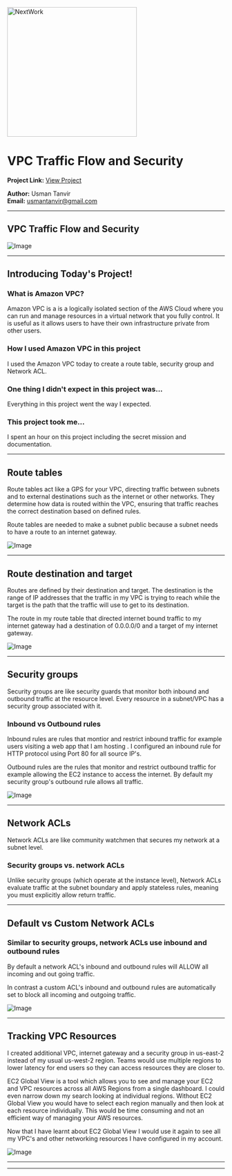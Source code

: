 <img src="https://cdn.prod.website-files.com/677c400686e724409a5a7409/6790ad949cf622dc8dcd9fe4_nextwork-logo-leather.svg" alt="NextWork" width="300" />

# VPC Traffic Flow and Security

**Project Link:** [View Project](http://learn.nextwork.org/projects/aws-networks-security)

**Author:** Usman Tanvir  
**Email:** usmantanvir@gmail.com

---

## VPC Traffic Flow and Security

![Image](http://learn.nextwork.org/restful_green_glamorous_manatee/uploads/aws-networks-security_92b0b0b4)

---

## Introducing Today's Project!

### What is Amazon VPC?

Amazon VPC is a is a logically isolated section of the AWS Cloud where you can run and manage resources in a virtual network that you fully control. It is useful as it allows users to have their own infrastructure private from other users.

### How I used Amazon VPC in this project

I used the Amazon VPC today to create a route table, security group and Network ACL.

### One thing I didn't expect in this project was...

Everything in this project went the way I expected.

### This project took me...

I spent an hour on this project including the secret mission and documentation.

---

## Route tables

Route tables act like a GPS for your VPC, directing traffic between subnets and to external destinations such as the internet or other networks. They determine how data is routed within the VPC, ensuring that traffic reaches the correct destination based on defined rules.

Route tables are needed to make a subnet public because a subnet needs to have a route to an internet gateway.

![Image](http://learn.nextwork.org/restful_green_glamorous_manatee/uploads/aws-networks-security_0a07b191)

---

## Route destination and target

Routes are defined by their destination and target. The destination is the range of IP addresses that the traffic in my VPC is trying to reach while the target is the path that the traffic will use to get to its destination.

The route in my route table that directed internet bound traffic to my internet gateway had a destination of 0.0.0.0/0 and a target of my internet gateway.

![Image](http://learn.nextwork.org/restful_green_glamorous_manatee/uploads/aws-networks-security_0a07b191)

---

## Security groups

Security groups are like security guards that monitor both inbound and outbound traffic at the resource level. Every resource in a subnet/VPC has a security group associated with it.

### Inbound vs Outbound rules

Inbound rules are rules that montior and restrict inbound traffic for example users visiting a web app that I am hosting . I configured an inbound rule for HTTP protocol using Port 80 for all source IP's.

Outbound rules are the rules that monitor and restrict outbound traffic for example allowing the EC2 instance to access the internet. By default my security group's outbound rule allows all traffic.

![Image](http://learn.nextwork.org/restful_green_glamorous_manatee/uploads/aws-networks-security_92b0b0b4)

---

## Network ACLs

Network ACLs are like community watchmen that secures my network at a subnet level.

### Security groups vs. network ACLs

Unlike security groups (which operate at the instance level), Network ACLs evaluate traffic at the subnet boundary and apply stateless rules, meaning you must explicitly allow return traffic.

---

## Default vs Custom Network ACLs

### Similar to security groups, network ACLs use inbound and outbound rules

By default a network ACL's inbound and outbound rules will ALLOW all incoming and out going traffic.

In contrast a custom ACL's inbound and outbound rules are automatically set to block all incoming and outgoing traffic.

![Image](http://learn.nextwork.org/restful_green_glamorous_manatee/uploads/aws-networks-security_4faeb056)

---

## Tracking VPC Resources

I created additional VPC, internet gateway and a security group in us-east-2 instead of my usual us-west-2 region. Teams would use multiple regions to lower latency for end users so they can access resources they are closer to.

EC2 Global View is a tool which allows you to see and manage your EC2 and VPC resources across all AWS Regions from a single dashboard. I could even narrow down my search looking at individual regions. Without EC2 Global View you would have to select each region manually and then look at each resource individually. This would be time consuming and not an efficient way of managing your AWS resources.

Now that I have learnt about EC2 Global View I would use it again to see all my VPC's and other networking resources I have configured in my account.

![Image](http://learn.nextwork.org/restful_green_glamorous_manatee/uploads/aws-networks-security_b03ea6162)

---

---
